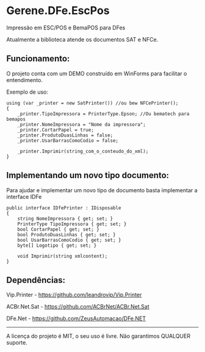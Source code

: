 # Gerene.DFe.EscPos
Impressão em ESC/POS e BemaPOS para DFes

Atualmente a biblioteca atende os documentos SAT e NFCe.

Funcionamento:
----

O projeto conta com um DEMO construído em WinForms para facilitar o entendimento.

Exemplo de uso:
```
using (var _printer = new SatPrinter()) //ou bew NFCePrinter();
{
	_printer.TipoImpressora = PrinterType.Epson; //Ou bematech para bemapos
	_printer.NomeImpressora = "Nome da impressora";
	_printer.CortarPapel = true;
	_printer.ProdutoDuasLinhas = false;
	_printer.UsarBarrasComoCodio = false;

	_printer.Imprimir(string_com_o_conteudo_do_xml);
}
```





Implementando um novo tipo documento:
----

Para ajudar e implementar um novo tipo de documento basta implementar a interface IDFe

```
public interface IDfePrinter : IDisposable
{
	string NomeImpressora { get; set; }
	PrinterType TipoImpressora { get; set; }
	bool CortarPapel { get; set; }
	bool ProdutoDuasLinhas { get; set; }
	bool UsarBarrasComoCodio { get; set; }
	byte[] Logotipo { get; set; }

	void Imprimir(string xmlcontent);
}
```

Dependências:
----

Vip.Printer - https://github.com/leandrovip/Vip.Printer

ACBr.Net.Sat - https://github.com/ACBrNet/ACBr.Net.Sat

DFe.Net - https://github.com/ZeusAutomacao/DFe.NET

----

A licença do projeto é MIT, o seu uso é livre.
Não garantimos QUALQUER suporte.

